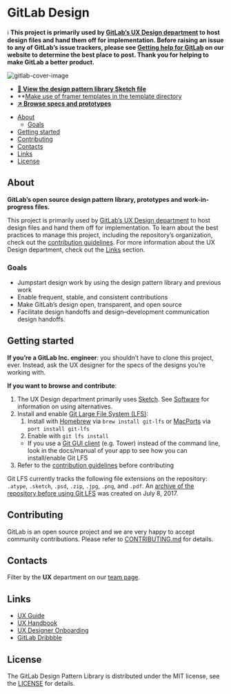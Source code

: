 # GitLab Design

:information_source: **This project is primarily used by [GitLab’s UX Design department][ux-handbook]
to host design files and hand them off for implementation. Before raising an
issue to any of GitLab’s issue trackers, please see [Getting help for GitLab](https://about.gitlab.com/getting-help/) on our
website to determine the best place to post. Thank you for helping to make GitLab a better product.**

![gitlab-cover-image](https://gitlab.com/gitlab-org/gitlab-design/raw/master/gitlab-cover-image.jpg)

- **[👀 View the design pattern library Sketch file](/production/resources/gitlab-elements.sketch)**
- **[Make use of framer templates in the template directory](/templates)
- **[:arrow_upper_right: Browse specs and prototypes][design-pages]**

<!-- Table of contents generated with DocToc: https://github.com/thlorenz/doctoc -->
<!-- START doctoc generated TOC please keep comment here to allow auto update -->
<!-- DON'T EDIT THIS SECTION, INSTEAD RE-RUN doctoc TO UPDATE -->


- [About](#about)
  - [Goals](#goals)
- [Getting started](#getting-started)
- [Contributing](#contributing)
- [Contacts](#contacts)
- [Links](#links)
- [License](#license)

<!-- END doctoc generated TOC please keep comment here to allow auto update -->

## About

**GitLab’s open source design pattern library, prototypes and work-in-progress files.**

This project is primarily used by [GitLab’s UX Design department][ux-handbook] to host design
files and hand them off for implementation. To learn about the best
practices to manage this project, including the repository’s organization,
check out the [contribution guidelines](/CONTRIBUTING.md). For more information
about the UX Design department, check out the [Links](#links) section.

### Goals

- Jumpstart design work by using the design pattern library and previous work
- Enable frequent, stable, and consistent contributions
- Make GitLab’s design open, transparent, and open source
- Facilitate design handoffs and design–development communication design handoffs.

## Getting started

**If you’re a GitLab Inc. engineer**: you shouldn’t have to clone this project,
ever. Instead, ask the UX designer for the specs of the designs you’re working with.

**If you want to browse and contribute**:

1. The UX Design department primarily uses [Sketch](https://www.sketchapp.com/). See [Software](/CONTRIBUTING.md#software) for information on using alternatives.
1. Install and enable [Git Large File System (LFS)](https://about.gitlab.com/2017/01/30/getting-started-with-git-lfs-tutorial/):
   1. Install with [Homebrew](https://github.com/Homebrew/brew) via `brew install git-lfs` or [MacPorts](https://www.macports.org/) via `port install git-lfs`
   1. Enable with `git lfs install`
   - If you use a [Git GUI client](https://git-scm.com/download/gui/mac) (e.g. Tower) instead of the command line, look in the docs/manual of your app to see how you can install/enable Git LFS
1. Refer to the [contribution guidelines](/CONTRIBUTING.md) before contributing

Git LFS currently tracks the following file extensions on the repository:
`.atype`, `.sketch`, `.psd`, `.zip`, `.jpg`, `.png`, and `.pdf`.
An [archive of the repository before using Git LFS](https://gitlab.com/gitlab-org/gitlab-design-archive)
was created on July 8, 2017.

## Contributing

GitLab is an open source project and we are very happy to accept community
contributions. Please refer to [CONTRIBUTING.md](/CONTRIBUTING.md) for details.

## Contacts

Filter by the **UX** department on our [team page](https://about.gitlab.com/team).

## Links

- [UX Guide](https://docs.gitlab.com/ce/development/ux_guide/)
- [UX Handbook][ux-handbook]
- [UX Designer Onboarding](https://about.gitlab.com/handbook/uxdesigner-onboarding/)
- [GitLab Dribbble](https://dribbble.com/gitlab)

## License

The GitLab Design Pattern Library is distributed under the MIT license, see the
[LICENSE](/LICENSE) for details.

[design-pages]: https://gitlab-org.gitlab.io/gitlab-design
[ux-handbook]: https://about.gitlab.com/handbook/ux/
